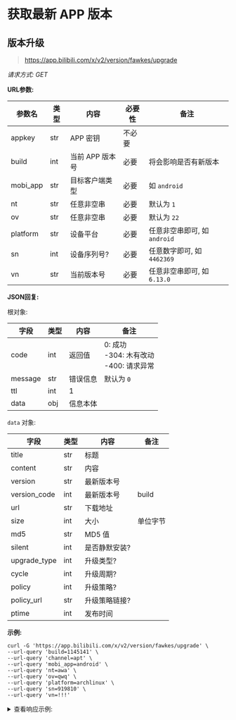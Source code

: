 # 获取最新 APP 版本

## 版本升级

> https://app.bilibili.com/x/v2/version/fawkes/upgrade

*请求方式: GET*

**URL参数:**

| 参数名 | 类型 | 内容 | 必要性 | 备注 |
| - | - | - | - | - |
| appkey | str | APP 密钥 | 不必要 |  |
| build | int | 当前 APP 版本号 | 必要 | 将会影响是否有新版本 |
| mobi_app | str | 目标客户端类型 | 必要 | 如 `android` |
| nt | str | 任意非空串 | 必要 | 默认为 `1` |
| ov | str | 任意非空串 | 必要 | 默认为 `22` |
| platform | str | 设备平台 | 必要 | 任意非空串即可, 如 `android` |
| sn | int | 设备序列号? | 必要 | 任意数字即可, 如 `4462369` |
| vn | str | 当前版本号 | 必要 | 任意非空串即可, 如 `6.13.0` |

**JSON回复:**

根对象:

| 字段 | 类型 | 内容 | 备注 |
| - | - | - | - |
| code | int | 返回值 | 0: 成功<br />-304: 木有改动<br />-400: 请求异常 |
| message | str | 错误信息 | 默认为 `0` |
| ttl | int | 1 |  |
| data | obj | 信息本体 |  |

`data` 对象:

| 字段 | 类型 | 内容 | 备注 |
| - | - | - | - |
| title | str | 标题 |  |
| content | str | 内容 |  |
| version | str | 最新版本号 |  |
| version_code | int | 最新版本号 | build |
| url | str | 下载地址 |  |
| size | int | 大小 | 单位字节 |
| md5 | str | MD5 值 |  |
| silent | int | 是否静默安装? |  |
| upgrade_type | int | 升级类型? |  |
| cycle | int | 升级周期? |  |
| policy | int | 升级策略? |  |
| policy_url | str | 升级策略链接? |  |
| ptime | int | 发布时间 |  |

**示例:**

```curl
curl -G 'https://app.bilibili.com/x/v2/version/fawkes/upgrade' \
--url-query 'build=1145141' \
--url-query 'channel=apt' \
--url-query 'mobi_app=android' \
--url-query 'nt=awa' \
--url-query 'ov=qwq' \
--url-query 'platform=archlinux' \
--url-query 'sn=919810' \
--url-query 'vn=!!!'
```

<details>
<summary>查看响应示例:</summary>

```json
{
  "code": 0,
  "message": "0",
  "ttl": 1,
  "data": {
    "title": "升级提醒",
    "content": "-修复了一些bug，并优化了一些搜索和播放体验~\n-让我们举起双手，把力量借给备考的小伙伴们！",
    "version": "7.81.0",
    "version_code": 7810200,
    "url": "https://dl.hdslb.com/mobile/pack/android/15013586/iBiliPlayer-apinkRelease-7.81.0-b15013586.apk",
    "size": 138723520,
    "md5": "60f83fb828bc05aefdac67504ba72ea9",
    "silent": 0,
    "upgrade_type": 1,
    "cycle": 4,
    "policy": 0,
    "policy_url": "",
    "ptime": 1717554395
  }
}
```

</details>
